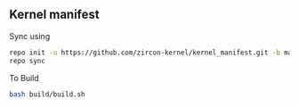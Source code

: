 ## Kernel manifest

Sync using

```bash
repo init -u https://github.com/zircon-kernel/kernel_manifest.git -b master
repo sync
```

To Build

```bash
bash build/build.sh
```
